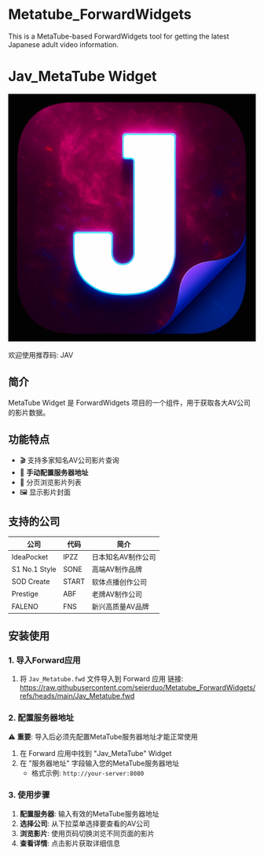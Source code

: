 # Metatube_ForwardWidgets
This is a MetaTube-based ForwardWidgets tool for getting the latest Japanese adult video information.
# Jav_MetaTube Widget

![MetaTube Widget](https://raw.githubusercontent.com/seierduo/Metatube_ForwardWidgets/main/icon.png)

欢迎使用推荐码: JAV

## 简介

MetaTube Widget 是 ForwardWidgets 项目的一个组件，用于获取各大AV公司的影片数据。

## 功能特点

- 🎬 支持多家知名AV公司影片查询
- 🔧 **手动配置服务器地址**
- 📄 分页浏览影片列表
- 🖼️ 显示影片封面

## 支持的公司

| 公司 | 代码 | 简介 |
|------|------|------|
| IdeaPocket | IPZZ | 日本知名AV制作公司 |
| S1 No.1 Style | SONE | 高端AV制作品牌 |
| SOD Create | START | 软体点播创作公司 |
| Prestige | ABF | 老牌AV制作公司 |
| FALENO | FNS | 新兴高质量AV品牌 |

## 安装使用

### 1. 导入Forward应用

1. 将 `Jav_Metatube.fwd` 文件导入到 Forward 应用
链接: https://raw.githubusercontent.com/seierduo/Metatube_ForwardWidgets/refs/heads/main/Jav_Metatube.fwd

### 2. 配置服务器地址

⚠️ **重要**: 导入后必须先配置MetaTube服务器地址才能正常使用

1. 在 Forward 应用中找到 "Jav_MetaTube" Widget
2. 在 "服务器地址" 字段输入您的MetaTube服务器地址
   - 格式示例: `http://your-server:8080`

### 3. 使用步骤

1. **配置服务器**: 输入有效的MetaTube服务器地址
2. **选择公司**: 从下拉菜单选择要查看的AV公司
3. **浏览影片**: 使用页码切换浏览不同页面的影片
4. **查看详情**: 点击影片获取详细信息
